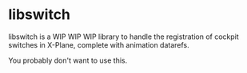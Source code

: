 # libswitch
libswitch is a WIP WIP WIP library to handle the registration of cockpit switches in X-Plane, complete with animation datarefs.

You probably don't want to use this.
